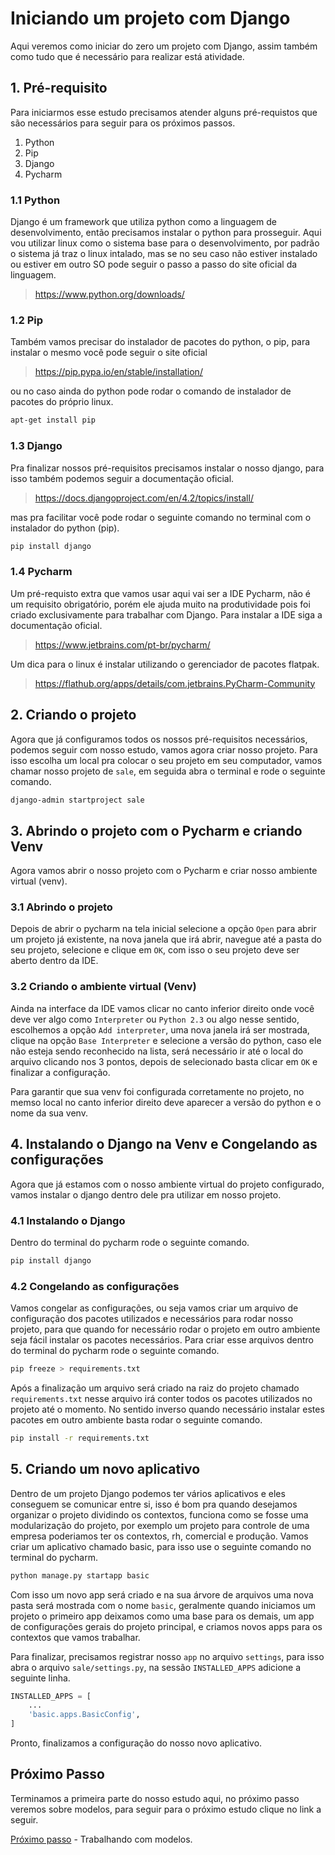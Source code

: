 # Iniciando um projeto com Django 

Aqui veremos como iniciar do zero um projeto com Django, assim também como tudo que é necessário para realizar está atividade.

## 1. Pré-requisito

Para iniciarmos esse estudo precisamos atender alguns pré-requistos que são necessários para seguir para os próximos passos.

1. Python
2. Pip
3. Django
4. Pycharm

### 1.1 Python

Django é um framework que utiliza python como a linguagem de desenvolvimento, então precisamos instalar o python para prosseguir.
Aqui vou utilizar linux como o sistema base para o desenvolvimento, por padrão o sistema já traz o linux intalado, mas se no seu caso não estiver instalado ou estiver em outro SO pode seguir o passo a passo do site oficial da linguagem.

> https://www.python.org/downloads/

### 1.2 Pip

Também vamos precisar do instalador de pacotes do python, o pip, para instalar o mesmo você pode seguir o site oficial

> https://pip.pypa.io/en/stable/installation/

ou no caso ainda do python pode rodar o comando de instalador de pacotes do próprio linux.

```sh
apt-get install pip
```

### 1.3 Django

Pra finalizar nossos pré-requisitos precisamos instalar o nosso django, para isso também podemos seguir a documentação oficial.

> https://docs.djangoproject.com/en/4.2/topics/install/

mas pra facilitar você pode rodar o seguinte comando no terminal com o instalador do python (pip).

```sh
pip install django
```

### 1.4 Pycharm

Um pré-requisto extra que vamos usar aqui vai ser a IDE Pycharm, não é um requisito obrigatório, porém ele ajuda muito na produtividade pois foi criado exclusivamente para trabalhar com Django. Para instalar a IDE siga a documentação oficial.

> https://www.jetbrains.com/pt-br/pycharm/

Um dica para o linux é instalar utilizando o gerenciador de pacotes flatpak.

> https://flathub.org/apps/details/com.jetbrains.PyCharm-Community

## 2. Criando o projeto

Agora que já configuramos todos os nossos pré-requisitos necessários, podemos seguir com nosso estudo, vamos agora criar nosso projeto. Para isso escolha um local pra colocar o seu projeto em seu computador, vamos chamar nosso projeto de `sale`, em seguida abra o terminal e rode o seguinte comando.

```sh
django-admin startproject sale 
```

## 3. Abrindo o projeto com o Pycharm e criando Venv

Agora vamos abrir o nosso projeto com o Pycharm e criar nosso ambiente virtual (venv).

### 3.1 Abrindo o projeto

Depois de abrir o pycharm na tela inicial selecione a opção `Open` para abrir um projeto já existente, na nova janela que irá abrir, navegue até a pasta do seu projeto, selecione e clique em `OK`, com isso o seu projeto deve ser aberto dentro da IDE.

### 3.2 Criando o ambiente virtual (Venv)

Ainda na interface da IDE vamos clicar no canto inferior direito onde você deve ver algo como `Interpreter` ou `Python 2.3` ou algo nesse sentido, escolhemos a opção `Add interpreter`, uma nova janela irá ser mostrada, clique na opção `Base Interpreter` e selecione a versão do python, caso ele não esteja sendo reconhecido na lista, será necessário ir até o local do arquivo clicando nos 3 pontos, depois de selecionado basta clicar em `OK` e finalizar a configuração.

Para garantir que sua venv foi configurada corretamente no projeto, no memso local no canto inferior direito deve aparecer a versão do python e o nome da sua venv.

## 4. Instalando o Django na Venv e Congelando as configurações

Agora que já estamos com o nosso ambiente virtual do projeto configurado, vamos instalar o django dentro dele pra utilizar em nosso projeto.

### 4.1 Instalando o Django

Dentro do terminal do pycharm rode o seguinte comando.

```sh
pip install django
```

### 4.2 Congelando as configurações

Vamos congelar as configurações, ou seja vamos criar um arquivo de configuração dos pacotes utilizados e necessários para rodar nosso projeto, para que quando for necessário rodar o projeto em outro ambiente seja fácil instalar os pacotes necessários.
Para criar esse arquivos dentro do terminal do pycharm rode o seguinte comando.

```sh
pip freeze > requirements.txt
```

Após a finalização um arquivo será criado na raiz do projeto chamado `requirements.txt` nesse arquivo irá conter todos os pacotes utilizados no projeto até o momento. No sentido inverso quando necessário instalar estes pacotes em outro ambiente basta rodar o seguinte comando.

```sh
pip install -r requirements.txt
```

## 5. Criando um novo aplicativo

Dentro de um projeto Django podemos ter vários aplicativos e eles conseguem se comunicar entre si, isso é bom pra quando desejamos organizar o projeto dividindo os contextos, funciona como se fosse uma modularização do projeto, por exemplo um projeto para controle de uma empresa poderiamos ter os contextos, rh, comercial e produção.
Vamos criar um aplicativo chamado basic, para isso use o seguinte comando no terminal do pycharm.

```sh
python manage.py startapp basic
```

Com isso um novo app será criado e na sua árvore de arquivos uma nova pasta será mostrada com o nome `basic`, geralmente quando iniciamos um projeto o primeiro app deixamos como uma base para os demais, um app de configurações gerais do projeto principal, e criamos novos apps para os contextos que vamos trabalhar.

Para finalizar, precisamos registrar nosso `app` no arquivo `settings`, para isso abra o arquivo `sale/settings.py`, na sessão `INSTALLED_APPS` adicione a seguinte linha.

```py
INSTALLED_APPS = [
    ...
    'basic.apps.BasicConfig',
]
```
Pronto, finalizamos a configuração do nosso novo aplicativo.

## Próximo Passo

Terminamos a primeira parte do nosso estudo aqui, no próximo passo veremos sobre modelos, para seguir para o próximo estudo clique no link a seguir.

[Próximo passo](./modelo.MD) - Trabalhando com modelos.